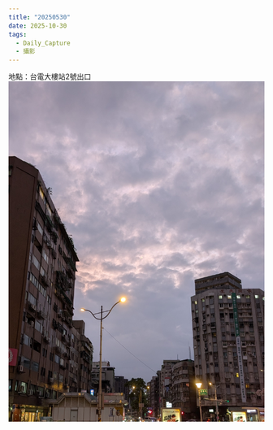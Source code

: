 ```yaml
---
title: "20250530"
date: 2025-10-30
tags:
  - Daily_Capture
  - 攝影
---
```

地點：台電大樓站2號出口
![](20251030_Daily_Capture.jpg)